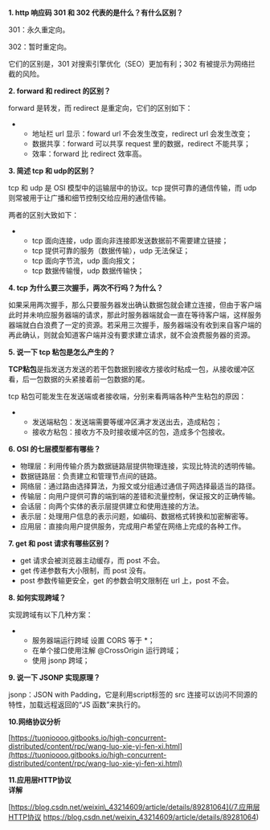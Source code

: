 **1. http 响应码 301 和 302 代表的是什么？有什么区别？**

301：永久重定向。

302：暂时重定向。

它们的区别是，301 对搜索引擎优化（SEO）更加有利；302 有被提示为网络拦截的风险。

**2. forward 和 redirect 的区别？**

forward 是转发，而 redirect 是重定向，它们的区别如下：

* * 地址栏 url 显示：foward url 不会发生改变，redirect url 会发生改变；
  * 数据共享：forward 可以共享 request 里的数据，redirect 不能共享；
  * 效率：forward 比 redirect 效率高。

**3. 简述 tcp 和 udp的区别？**

tcp 和 udp 是 OSI 模型中的运输层中的协议。tcp 提供可靠的通信传输，而 udp 则常被用于让广播和细节控制交给应用的通信传输。

两者的区别大致如下：

* * tcp 面向连接，udp 面向非连接即发送数据前不需要建立链接；
  * tcp 提供可靠的服务（数据传输），udp 无法保证；
  * tcp 面向字节流，udp 面向报文；
  * tcp 数据传输慢，udp 数据传输快；

**4. tcp 为什么要三次握手，两次不行吗？为什么？**

如果采用两次握手，那么只要服务器发出确认数据包就会建立连接，但由于客户端此时并未响应服务器端的请求，那此时服务器端就会一直在等待客户端，这样服务器端就白白浪费了一定的资源。若采用三次握手，服务器端没有收到来自客户端的再此确认，则就会知道客户端并没有要求建立请求，就不会浪费服务器的资源。

**5. 说一下 tcp 粘包是怎么产生的？**

**TCP粘包**是指发送方发送的若干包数据到接收方接收时粘成一包，从接收缓冲区看，后一包数据的头紧接着前一包数据的尾。

tcp 粘包可能发生在发送端或者接收端，分别来看两端各种产生粘包的原因：

* * 发送端粘包：发送端需要等缓冲区满才发送出去，造成粘包；
  * 接收方粘包：接收方不及时接收缓冲区的包，造成多个包接收。

**6. OSI 的七层模型都有哪些？**

* 物理层：利用传输介质为数据链路层提供物理连接，实现比特流的透明传输。
* 数据链路层：负责建立和管理节点间的链路。
* 网络层：通过路由选择算法，为报文或分组通过通信子网选择最适当的路径。
* 传输层：向用户提供可靠的端到端的差错和流量控制，保证报文的正确传输。
* 会话层：向两个实体的表示层提供建立和使用连接的方法。
* 表示层：处理用户信息的表示问题，如编码、数据格式转换和加密解密等。
* 应用层：直接向用户提供服务，完成用户希望在网络上完成的各种工作。

**7. get 和 post 请求有哪些区别？**

* get 请求会被浏览器主动缓存，而 post 不会。
* get 传递参数有大小限制，而 post 没有。
* post 参数传输更安全，get 的参数会明文限制在 url 上，post 不会。

**8. 如何实现跨域？**

实现跨域有以下几种方案：

* * 服务器端运行跨域 设置 CORS 等于 \*；
  * 在单个接口使用注解 @CrossOrigin 运行跨域；
  * 使用 jsonp 跨域；

**9. 说一下 JSONP 实现原理？**

jsonp：JSON with Padding，它是利用script标签的 src 连接可以访问不同源的特性，加载远程返回的“JS 函数”来执行的。

**10.网络协议分析**

[https://tuonioooo.gitbooks.io/high-concurrent-distributed/content/rpc/wang-luo-xie-yi-fen-xi.html](https://tuonioooo.gitbooks.io/high-concurrent-distributed/content/rpc/wang-luo-xie-yi-fen-xi.html)

**11.应用层HTTP协议  
详解**

[https://blog.csdn.net/weixin\_43214609/article/details/89281064](/7.应用层HTTP协议 https://blog.csdn.net/weixin_43214609/article/details/89281064)









